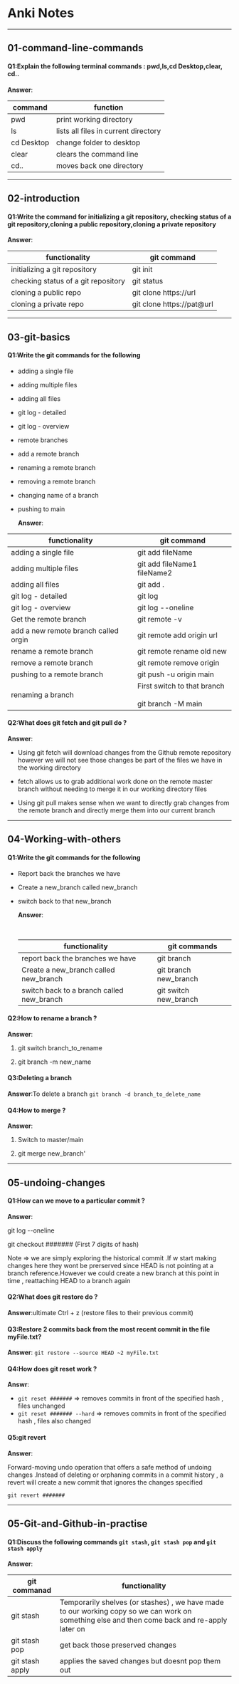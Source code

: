 # Anki Notes

---

## 01-command-line-commands

#### Q1:Explain the following terminal commands : pwd,ls,cd Desktop,clear, cd..

**Answer**:

| command    | function                             |
| ---------- | ------------------------------------ |
| pwd        | print working directory              |
| ls         | lists all files in current directory |
| cd Desktop | change folder to desktop             |
| clear      | clears the command line              |
| cd..       | moves back one directory             |

---

## 02-introduction

#### Q1:Write the command for initializing a git repository, checking status of a git repository,cloning a public repository,cloning a private repository

**Answer**:

| functionality                       | git command               |
| ----------------------------------- | ------------------------- |
| initializing a git repository       | git init                  |
| checking status of a git repository | git status                |
| cloning a public repo               | git clone https://url     |
| cloning a private repo              | git clone https://pat@url |

---

## 03-git-basics

#### Q1:Write the git commands for the following

- adding a single file 

- adding multiple files 

- adding all files 

- git log - detailed

- git log - overview

- remote branches 

- add a remote branch 

- renaming a remote branch

- removing a remote branch 

- changing name of a branch 

- pushing to main
  
  **Answer**: 

| functionality                        | git command                                              |
| ------------------------------------ | -------------------------------------------------------- |
| adding a single file                 | git add fileName                                         |
| adding multiple files                | git add fileName1 fileName2                              |
| adding all files                     | git add .                                                |
| git log - detailed                   | git log                                                  |
| git log - overview                   | git log --oneline                                        |
| Get the remote branch                | git remote -v                                            |
| add a new remote branch called orgin | git remote add origin url                                |
| rename a remote branch               | git remote rename old new                                |
| remove a remote branch               | git remote remove origin                                 |
| pushing to a remote branch           | git push -u origin main                                  |
| renaming a branch                    | First switch to that branch <br/><br/>git branch -M main |

#### Q2:What does git fetch and git pull do ?

**Answer**:

- Using git fetch will download changes from the Github 
  remote repository however we will not see those changes be part of the 
  files we have in the working directory

- fetch allows us to grab additional work done on the remote
   master branch without needing to merge it in our working directory 
  files

- Using git pull makes sense when we want to directly grab changes from 
  the remote branch and directly merge them into our current branch

---

## 04-Working-with-others

#### Q1:Write the git commands for the following

- Report back the branches we have 

- Create a new_branch called new_branch

- switch back to that new_branch
  
  **Answer**:
  
   
  
  | functionality                             | git commands          |
  | ----------------------------------------- | --------------------- |
  | report back the branches we have          | git branch            |
  | Create a new_branch called new_branch     | git branch new_branch |
  | switch back to a branch called new_branch | git switch new_branch |

#### Q2:How to rename a branch ?

**Answer**:

1. git switch branch_to_rename

2. git branch -m new_name

#### Q3:Deleting a branch

**Answer**:To delete a branch `git branch -d branch_to_delete_name`

#### Q4:How to merge ?

**Answer**: 

1. Switch to master/main

2. git merge new_branch'

------

## 05-undoing-changes

#### Q1:How can we move to a particular commit ?

**Answer**: 

git log --oneline

git checkout ####### (First 7 digits of hash)

Note => we are simply exploring the historical commit .If w start making changes here they wont be prerserved since HEAD is not pointing at a branch reference.However we could create a new branch at this point in time , reattaching HEAD to a branch again

#### Q2:What does git restore do ?

**Answer**:ultimate Ctrl + z (restore files to their previous commit)

#### Q3:Restore 2 commits back  from the most recent commit in the file myFile.txt?

**Answer**: `git restore --source HEAD ~2 myFile.txt`

#### Q4:How does git reset work ?

**Answr**:

- `git reset #######` => removes commits in front of the specified hash , files unchanged
- `git reset ####### --hard` => removes commits in front of the specified hash , files also changed

#### Q5:git revert

**Answer**: 

Forward-moving undo operation that offers a safe method of undoing changes .Instead of deleting or orphaning commits in a commit history , a revert will create a new commit that ignores the changes specified 

`git revert #######`

---

## 05-Git-and-Github-in-practise

#### Q1:Discuss the following commands `git stash`, `git stash pop` and `git stash apply`

**Answer**:

| git commanad    | functionality                                                                                                                                 |
| --------------- | --------------------------------------------------------------------------------------------------------------------------------------------- |
| git stash       | Temporarily shelves (or stashes) , we have made to our working copy so we can work on something else and then come back and re-apply later on |
| git stash pop   | get back those preserved changes                                                                                                              |
| git stash apply | applies the saved changes but doesnt pop them out                                                                                             |
